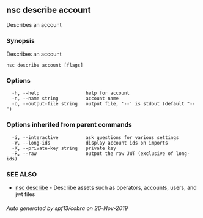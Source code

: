## nsc describe account

Describes an account

### Synopsis

Describes an account

```
nsc describe account [flags]
```

### Options

```
  -h, --help                 help for account
  -n, --name string          account name
  -o, --output-file string   output file, '--' is stdout (default "--")
```

### Options inherited from parent commands

```
  -i, --interactive          ask questions for various settings
  -W, --long-ids             display account ids on imports
  -K, --private-key string   private key
  -R, --raw                  output the raw JWT (exclusive of long-ids)
```

### SEE ALSO

* [nsc describe](nsc_describe.md)	 - Describe assets such as operators, accounts, users, and jwt files

###### Auto generated by spf13/cobra on 26-Nov-2019
